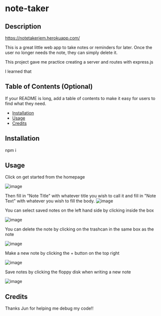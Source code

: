 # note-taker

## Description

https://notetakeriem.herokuapp.com/

This is a great little web app to take notes or reminders for later. Once the user no longer needs the note, they can simply delete it.
 
This project gave me practice creating a server and routes with express.js

I learned that 
## Table of Contents (Optional)
If your README is long, add a table of contents to make it easy for users to find what they need.
- [Installation](#installation)
- [Usage](#usage)
- [Credits](#credits)
## Installation
npm i

## Usage

Click on get started from the homepage

![image](https://user-images.githubusercontent.com/85265225/126256513-01ca0dc7-4ff1-4ab3-bc76-888bdb121191.png)

Then fill in "Note Title"  with whatever title you wish to call it and fill in "Note Text" with whatever you wish to fill the body.
![image](https://user-images.githubusercontent.com/85265225/126256562-356b1532-6ff5-4228-90de-0f90d5a0fcfe.png)


You can select saved notes on the left hand side by clicking inside the box

![image](https://user-images.githubusercontent.com/85265225/126256669-f4192f16-1a0f-4b1a-ab7b-ccc0218af941.png)


You can delete the note by clicking on the trashcan in the same box as the note


![image](https://user-images.githubusercontent.com/85265225/126256683-1a5d6c9b-7947-4f33-89f5-2a5d6c83e3ef.png)


Make a new note by clicking the + button on the top right


![image](https://user-images.githubusercontent.com/85265225/126256705-1a21e83e-aca9-4fa0-8f1e-b6db1f560744.png)


Save notes by clicking the floppy disk when writing a new note


![image](https://user-images.githubusercontent.com/85265225/126256723-fc8d82bf-5179-4dc2-9094-e45254c07399.png)



## Credits
Thanks Jun for helping me debug my code!!

